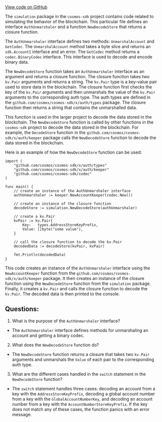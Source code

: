 [View code on GitHub](https://github.com/cosmos/cosmos-sdk.git/x/auth/simulation/decoder.go)

The `simulation` package in the `cosmos-sdk` project contains code related to simulating the behavior of the blockchain. This particular file defines an interface `AuthUnmarshaler` and a function `NewDecodeStore` that returns a closure function.

The `AuthUnmarshaler` interface defines two methods: `UnmarshalAccount` and `GetCodec`. The `UnmarshalAccount` method takes a byte slice and returns an `sdk.AccountI` interface and an error. The `GetCodec` method returns a `codec.BinaryCodec` interface. This interface is used to decode and encode binary data.

The `NewDecodeStore` function takes an `AuthUnmarshaler` interface as an argument and returns a closure function. The closure function takes two `kv.Pair` arguments and returns a string. The `kv.Pair` type is a key-value pair used to store data in the blockchain. The closure function first checks the key of the `kv.Pair` arguments and then unmarshals the value of the `kv.Pair` arguments to the corresponding auth type. The auth types are defined in the `github.com/cosmos/cosmos-sdk/x/auth/types` package. The closure function then returns a string that contains the unmarshalled data.

This function is used in the larger project to decode the data stored in the blockchain. The `NewDecodeStore` function is called by other functions in the `cosmos-sdk` project to decode the data stored in the blockchain. For example, the `DecodeStore` function in the `github.com/cosmos/cosmos-sdk/x/auth/keeper` package calls the `NewDecodeStore` function to decode the data stored in the blockchain.

Here is an example of how the `NewDecodeStore` function can be used:

```
import (
    "github.com/cosmos/cosmos-sdk/x/auth/types"
    "github.com/cosmos/cosmos-sdk/x/auth/keeper"
    "github.com/cosmos/cosmos-sdk/codec"
)

func main() {
    // create an instance of the AuthUnmarshaler interface
    authUnmarshaler := keeper.NewAccountKeeper(codec.New())

    // create an instance of the closure function
    decodeStore := simulation.NewDecodeStore(authUnmarshaler)

    // create a kv.Pair
    kvPair := kv.Pair{
        Key:   types.AddressStoreKeyPrefix,
        Value: []byte("some value"),
    }

    // call the closure function to decode the kv.Pair
    decodedData := decodeStore(kvPair, kvPair)

    fmt.Println(decodedData)
}
```

This code creates an instance of the `AuthUnmarshaler` interface using the `NewAccountKeeper` function from the `github.com/cosmos/cosmos-sdk/x/auth/keeper` package. It then creates an instance of the closure function using the `NewDecodeStore` function from the `simulation` package. Finally, it creates a `kv.Pair` and calls the closure function to decode the `kv.Pair`. The decoded data is then printed to the console.
## Questions: 
 1. What is the purpose of the `AuthUnmarshaler` interface?
- The `AuthUnmarshaler` interface defines methods for unmarshaling an account and getting a binary codec.

2. What does the `NewDecodeStore` function do?
- The `NewDecodeStore` function returns a closure that takes two `kv.Pair` arguments and unmarshals the `Value` of each pair to the corresponding auth type.

3. What are the different cases handled in the `switch` statement in the `NewDecodeStore` function?
- The `switch` statement handles three cases: decoding an account from a key with the `AddressStoreKeyPrefix`, decoding a global account number from a key with the `GlobalAccountNumberKey`, and decoding an account number from a key with the `AccountNumberStoreKeyPrefix`. If the key does not match any of these cases, the function panics with an error message.